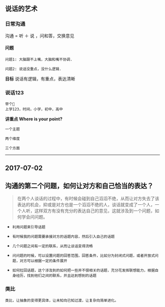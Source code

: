 ## 说话的艺术


### 日常沟通

沟通  = 听 ＋ 说  ，问和答，交换意见


#### 问题

    问题1: 大脑跟不上嘴，大脑和嘴不协调.
    
    问题2: 说话没重点，没什么逻辑.
    
    
**目标**  说话有逻辑，有重点，表达清晰
    
    
### 说话123
    
    举个🌰
    上学123，时间，小学，初中，高中
    
    
**讲重点  Where is your point?**


    一个主题
    
    两个维度
    
    三个方面
    
    
    
    
------- 
2017-07-02
 -------


##  沟通的第二个问题，如何让对方和自己恰当的表达？

>  在两个人谈话的过程中，有时候会碰到自己滔滔不绝，从而让对方失去了该表达的机会，抑或是对方也是一个滔滔不绝的人，谈话就变成了一个人，一个人听，这样双方有没有充分的表达自己的意见，这就涉及到一个问题，如何学会问问题。


*     利用问题来引导话题
*     有时候我的问题需要承接对方的话题内容，然后引入自己的话题
*     几个问题之间有一定的联系，从而让谈话变得流畅
*     问问题的时候，可以设置问题的回答范围，回答条件，比如分为封闭式问题，或者开放式问题，对方可以根据一定的条件展开
*     如何拉回话题，这个涉及到的如何把一些并不很相关的话题，充分花发挥联想能力，根据自身经历，找到他们之间的联系，并且达到想到的话题


### 类比

    类比，让抽象的变得更具体，让未知向已知过渡，让复杂向简单进化。
    
    
    




    